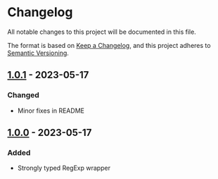 # Changelog

All notable changes to this project will be documented in this file.

The format is based on [Keep a Changelog](https://keepachangelog.com/en/1.0.0/),
and this project adheres to [Semantic Versioning](https://semver.org/spec/v2.0.0.html).

## [1.0.1] - 2023-05-17

### Changed

- Minor fixes in README

## [1.0.0] - 2023-05-17

### Added

- Strongly typed RegExp wrapper

[1.0.0]: https://github.com/hlysine/ts-regex/releases/tag/v1.0.0
[1.0.1]: https://github.com/hlysine/ts-regex/releases/tag/v1.0.1

